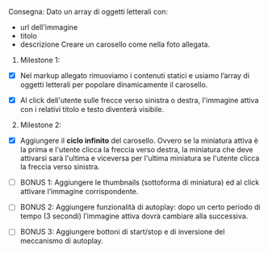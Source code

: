 Consegna:
Dato un array di oggetti letterali con:
 - url dell'immagine
 - titolo
 - descrizione 
Creare un carosello come nella foto allegata.
1. Milestone 1:

- [x] Nel markup allegato rimuoviamo i contenuti statici e usiamo l’array di oggetti letterali per popolare dinamicamente il carosello.

- [x] Al click dell'utente sulle frecce verso sinistra o destra, l'immagine attiva con i relativi titolo e testo diventerà visibile.

2. Milestone 2:
- [x] Aggiungere il **ciclo infinito** del carosello. Ovvero se la miniatura attiva è la prima e l'utente clicca la freccia verso destra, la miniatura che deve attivarsi sarà l'ultima e viceversa per l'ultima miniatura se l'utente clicca la freccia verso sinistra.

- [ ] BONUS 1:
Aggiungere le thumbnails (sottoforma di miniatura) ed al click attivare l’immagine corrispondente.

- [ ] BONUS 2:
Aggiungere funzionalità di autoplay: dopo un certo periodo di tempo (3 secondi) l’immagine attiva dovrà cambiare alla successiva.

- [ ] BONUS 3:
Aggiungere bottoni di start/stop e di inversione del meccanismo di autoplay.